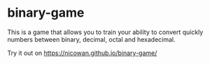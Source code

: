 # binary-game

This is a game that allows you to train your ability to convert quickly numbers between binary, decimal, octal and hexadecimal.

Try it out on https://nicowan.github.io/binary-game/
